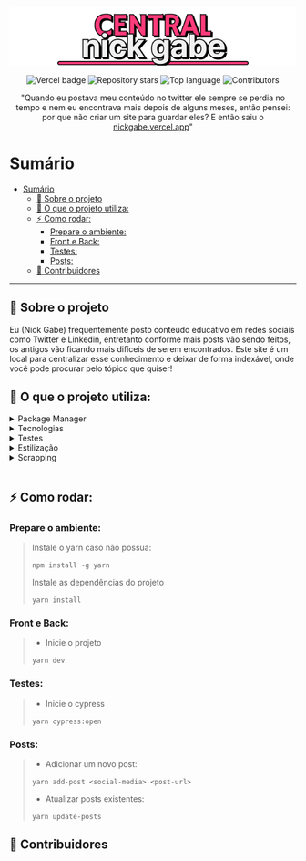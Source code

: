 <p align="center">
  <a href="https://nickgabe.vercel.app">
    <img alt="Central nick gabe" src="./public/extras/title-banner.png">
  </a>
</p>

<p align="center">
  <img alt="Vercel badge" src="https://vercelbadge.vercel.app/api/nick-gabe/central-nickgabe?style=flat">
  <img alt="Repository stars" src="https://img.shields.io/github/stars/nick-gabe/central-nickgabe">
  <img alt="Top language" src="https://img.shields.io/github/languages/top/nick-gabe/central-nickgabe">
  <img alt="Contributors" src="https://img.shields.io/github/all-contributors/nick-gabe/central-nickgabe/main">
</p>

<p align="center">
"Quando eu postava meu conteúdo no twitter ele sempre se perdia no tempo e nem eu encontrava mais depois de alguns meses, então pensei: por que não criar um site para guardar eles? E então saiu o <a href="https://nickgabe.vercel.app">nickgabe.vercel.app</a>"
</p>

# Sumário
- [Sumário](#sumário)
  - [🤔 Sobre o projeto](#-sobre-o-projeto)
  - [🔧 O que o projeto utiliza:](#-o-que-o-projeto-utiliza)
  - [⚡ Como rodar:](#-como-rodar)
    - [Prepare o ambiente:](#prepare-o-ambiente)
    - [Front e Back:](#front-e-back)
    - [Testes:](#testes)
    - [Posts:](#posts)
  - [🤝 Contribuidores](#-contribuidores)

---

## 🤔 Sobre o projeto
Eu (Nick Gabe) frequentemente posto conteúdo educativo em redes sociais como Twitter e Linkedin, entretanto conforme mais posts vão sendo feitos, os antigos vão ficando mais difíceis de serem encontrados. Este site é um local para centralizar esse conhecimento e deixar de forma indexável, onde você pode procurar pelo tópico que quiser!

## 🔧 O que o projeto utiliza:
<details>
  <summary>Package Manager</summary>
  
  - Yarn
</details>

<details>
  <summary>Tecnologias</summary>

  - Next 13
  - Typescript
</details>

<details>
  <summary>Testes</summary>

  - Cypress
</details>

<details>
  <summary>Estilização</summary>

  - Tailwind
  - Antd
</details>

<details>
  <summary>Scrapping</summary>

  - Puppeteer
  - Javascript
</details>
<br>

## ⚡ Como rodar:
### Prepare o ambiente:
> Instale o yarn caso não possua:
> ```shell
> npm install -g yarn
> ```
> Instale as dependências do projeto
> ```shell
> yarn install
> ```

### Front e Back:
> - Inicie o projeto
> ```shell
> yarn dev
> ```

### Testes:
> - Inicie o cypress
> ```shell
> yarn cypress:open
> ```

### Posts:
> - Adicionar um novo post:
> ```shell
> yarn add-post <social-media> <post-url>
> ```
> - Atualizar posts existentes:
> ```shell
> yarn update-posts
> ```

## 🤝 Contribuidores

<!-- ALL-CONTRIBUTORS-LIST:START - Do not remove or modify this section -->
<!-- prettier-ignore-start -->
<!-- markdownlint-disable -->

<!-- markdownlint-restore -->
<!-- prettier-ignore-end -->

<!-- ALL-CONTRIBUTORS-LIST:END -->
